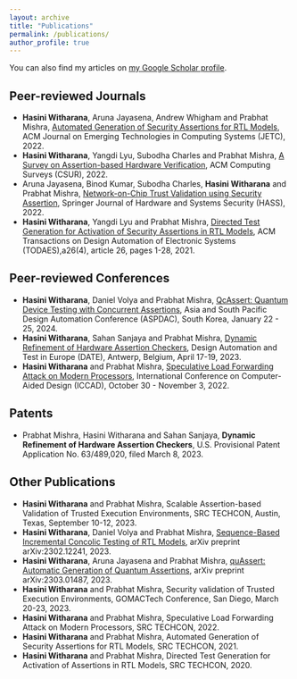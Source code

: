 ```yaml
---
layout: archive
title: "Publications"
permalink: /publications/
author_profile: true
---
```

<!-- You can also find my articles on <u><a href="{{https://scholar.google.com/citations?hl=en&user=Be2RBnoAAAAJ}}">my Google Scholar profile</a>.</u> -->
You can also find my articles on [my Google Scholar profile](https://scholar.google.com/citations?hl=en&user=Be2RBnoAAAAJ).
<!-- {% if author.googlescholar %}
  You can also find my articles on <u><a href="{{author.googlescholar}}">my Google Scholar profile</a>.</u>
{% endif %} -->

<!-- {% include base_path %}

{% for post in site.publications reversed %}
  {% include archive-single.html %}
{% endfor %} -->

## Peer-reviewed Journals
- **Hasini Witharana**, Aruna Jayasena, Andrew Whigham and Prabhat Mishra, [Automated Generation of Security Assertions for RTL Models](https://dl.acm.org/doi/10.1145/3565801), ACM Journal on Emerging Technologies in Computing Systems (JETC), 2022.
- **Hasini Witharana**, Yangdi Lyu, Subodha Charles and Prabhat Mishra, [A Survey on Assertion-based Hardware Verification](https://dl.acm.org/doi/10.1145/3510578), ACM Computing Surveys (CSUR), 2022.
- Aruna Jayasena, Binod Kumar, Subodha Charles, **Hasini Witharana** and Prabhat Mishra, [Network-on-Chip Trust Validation using Security Assertion](https://link.springer.com/article/10.1007/s41635-022-00129-5), Springer Journal of Hardware and Systems Security (HASS), 2022.
- **Hasini Witharana**, Yangdi Lyu and Prabhat Mishra, [Directed Test Generation for Activation of Security Assertions in RTL Models](https://dl.acm.org/doi/10.1145/3441297), ACM Transactions on Design Automation of Electronic Systems (TODAES),a26(4), article 26, pages 1-28, 2021.

## Peer-reviewed  Conferences
- **Hasini Witharana**, Daniel Volya and Prabhat Mishra, [QcAssert: Quantum Device Testing with Concurrent Assertions](), Asia and South Pacific Design Automation Conference (ASPDAC), South Korea, January 22 - 25, 2024.
- **Hasini Witharana**, Sahan Sanjaya and Prabhat Mishra, [Dynamic Refinement of Hardware Assertion Checkers](https://ieeexplore.ieee.org/document/10137306), Design Automation and Test in Europe (DATE), Antwerp, Belgium, April 17-19, 2023.
- **Hasini Witharana** and Prabhat Mishra, [Speculative Load Forwarding Attack on Modern Processors](https://dl.acm.org/doi/abs/10.1145/3508352.3549417), International Conference on Computer-Aided Design (ICCAD), October 30 - November 3, 2022.

## Patents
- Prabhat Mishra, Hasini Witharana and Sahan Sanjaya, **Dynamic Refinement of Hardware Assertion Checkers**, U.S. Provisional Patent Application No. 63/489,020, filed March 8, 2023.

## Other Publications
- **Hasini Witharana** and Prabhat Mishra, Scalable Assertion-based Validation of Trusted Execution Environments, SRC TECHCON, Austin, Texas, September 10-12, 2023.
- **Hasini Witharana**, Daniel Volya and Prabhat Mishra, [Sequence-Based Incremental Concolic Testing of RTL Models](https://arxiv.org/abs/2302.12241), arXiv preprint arXiv:2302.12241, 2023.
- **Hasini Witharana**, Aruna Jayasena and Prabhat Mishra, [quAssert: Automatic Generation of Quantum Assertions](https://arxiv.org/abs/2303.01487), arXiv preprint arXiv:2303.01487, 2023.
- **Hasini Witharana** and Prabhat Mishra, Security validation of Trusted Execution Environments, GOMACTech Conference, San Diego, March 20-23, 2023.
- **Hasini Witharana** and Prabhat Mishra, Speculative Load Forwarding Attack on Modern Processors, SRC TECHCON, 2022.
- **Hasini Witharana** and Prabhat Mishra, Automated Generation of Security Assertions for RTL Models, SRC TECHCON, 2021.
- **Hasini Witharana** and Prabhat Mishra, Directed Test Generation for Activation of Assertions in RTL Models, SRC TECHCON, 2020.

